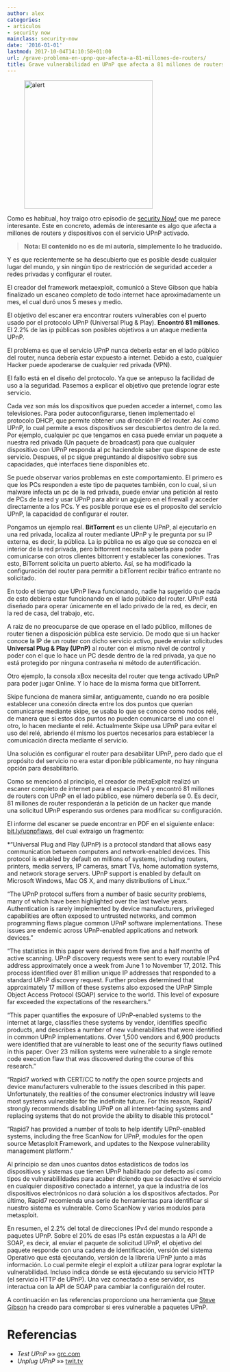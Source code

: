 ```yaml
---
author: alex
categories:
- articulos
- security now
mainclass: security-now
date: '2016-01-01'
lastmod: 2017-10-04T14:10:58+01:00
url: /grave-problema-en-upnp-que-afecta-a-81-millones-de-routers/
title: Grave vulnerabilidad en UPnP que afecta a 81 millones de routers
---
```


<figure>
    <img sizes="(min-width: 300px) 300px, 100vw" on="tap:lightbox1" role="button" tabindex="0" layout="responsive" src="/img/2013/02/alert-300x300.jpeg" alt="alert" width="300px" height="300px" />
</figure>

Como es habitual, hoy traigo otro episodio de [security Now!][1] que me parece interesante. Este en concreto, además de interesante es algo que afecta a millones de routers y dispositivos con el servicio UPnP activado.

> **Nota: El contenido no es de mi autoría, simplemente lo he traducido.**

Y es que recientemente se ha descubierto que es posible desde cualquier lugar del mundo, y sin ningún tipo de restricción de seguridad acceder a redes privadas y configurar el router.

El creador del framework metaexploit, comunicó a Steve Gibson que había finalizado un escaneo completo de todo internet hace aproximadamente un mes, el cual duró unos 5 meses y medio.

El objetivo del escaner era encontrar routers vulnerables con el puerto usado por el protocolo UPnP (Universal Plug & Play). **Encontró 81 millones**. El 2.2% de las ip públicas son posibles objetivos a un ataque medienta UPnP.

El problema es que el servicio UPnP nunca debería estar en el lado público del router, nunca debería estar expuesto a internet. Debido a esto, cualquier Hacker puede apoderarse de cualquier red privada (VPN).

El fallo está en el diseño del protocolo. Ya que se antepuso la facilidad de uso a la seguridad. Pasemos a explicar el objetivo que pretende lograr este servicio.

<!--more--><!--ad-->

Cada vez son más los dispositivos que pueden acceder a internet, como las televisiones. Para poder autoconfigurarse, tienen implementado el protocolo DHCP, que permite obtener una dirección IP del router. Así como UPnP, lo cual permite a esos dispositivos ser descubiertos dentro de la red. Por ejemplo, cualquier pc que tengamos en casa puede enviar un paquete a nuestra red privada (Un paquete de broadcast) para que cualquier dispositivo con UPnP responda al pc haciendole saber que dispone de este servicio. Despues, el pc sigue preguntando al dispositivo sobre sus capacidades, qué interfaces tiene disponibles etc.

Se puede observar varios problemas en este comportamiento. El primero es que los PCs responden a este tipo de paquetes también, con lo cual, si un malware infecta un pc de la red privada, puede enviar una petición al resto de PCs de la red y usar UPnP para abrir un agujero en el firewall y acceder directamente a los PCs. Y es posible porque ese es el proposito del servicio UPnP, la capacidad de configurar el router.

Pongamos un ejemplo real. **BitTorrent** es un cliente UPnP, al ejecutarlo en una red privada, localiza al router mediante UPnP y le pregunta por su IP externa, es decir, la pública. La ip pública no es algo que se conozca en el interior de la red privada, pero bittorrent necesita saberla para poder comunicarse con otros clientes bittorrent y establecer las conexiones. Tras esto, BiTorrent solicita un puerto abierto. Así, se ha modificado la configuración del router para permitir a bitTorrent recibir tráfico entrante no solicitado.

En todo el tiempo que UPnP lleva funcionando, nadie ha sugerido que nada de esto debiera estar funcionando en el lado público del router. UPnP está diseñado para operar únicamente en el lado privado de la red, es decir, en la red de casa, del trabajo, etc.

A raiz de no preocuparse de que operase en el lado público, millones de router tienen a disposición pública este servicio. De modo que si un hacker conoce la IP de un router con dicho servicio activo, puede enviar solicitudes **Universal Plug & Play (UPnP)** al router con el mismo nivel de control y poder con el que lo hace un PC desde dentro de la red privada, ya que no está protegido por ninguna contraseña ni método de autentificación.

Otro ejemplo, la consola xBox necesita del router que tenga activado UPnP para poder jugar Online. Y lo hace de la misma forma que bitTorrent.

Skipe funciona de manera similar, antiguamente, cuando no era posible establecer una conexión directa entre los dos puntos que querían comunicarse mediante skipe, se usaba lo que se conoce como nodos relé, de manera que si estos dos puntos no pueden comunicarse el uno con el otro, lo hacen mediante el relé. Actualmente Skipe usa UPnP para evitar el uso del relé, abriendo él mismo los puertos necesarios para establecer la comunicación directa mediante el servicio.

Una solución es configurar el router para desabilitar UPnP, pero dado que el propósito del servicio no era estar diponible públicamente, no hay ninguna opción para desabilitarlo.

Como se mencionó al principio, el creador de metaExploit realizó un escaner completo de internet para el espacio IPv4 y encontró 81 millones de routers con UPnP en el lado público, ese número debería se 0. Es decir, 81 millones de router responderán a la petición de un hacker que mande una solicitud UPnP esperando sus ordenes para modificar su configuración.

El informe del escaner se puede encontrar en PDF en el siguiente enlace: <a href="bit.ly/upnpflaws" target="_blank">bit.ly/upnpflaws</a>, del cual extraigo un fragmento:

*“Universal Plug and Play (UPnP) is a protocol standard that allows easy communication
between computers and network-enabled devices. This protocol is enabled by default on
millions of systems, including routers, printers, media servers, IP cameras, smart TVs, home
automation systems, and network storage servers. UPnP support is enabled by default on
Microsoft Windows, Mac OS X, and many distributions of Linux.“

“The UPnP protocol suffers from a number of basic security problems, many of which have
been highlighted over the last twelve years. Authentication is rarely implemented by device
manufacturers, privileged capabilities are often exposed to untrusted networks, and common
programming flaws plague common UPnP software implementations. These issues are
endemic across UPnP-enabled applications and network devices.”

“The statistics in this paper were derived from five and a half months of active scanning. UPnP
discovery requests were sent to every routable IPv4 address approximately once a week from
June 1 to November 17, 2012. This process identified over 81 million unique IP addresses that
responded to a standard UPnP discovery request. Further probes determined that
approximately 17 million of these systems also exposed the UPnP Simple Object Access
Protocol (SOAP) service to the world. This level of exposure far exceeded the expectations of
the researchers.”

“This paper quantifies the exposure of UPnP-enabled systems to the internet at large,
classifies these systems by vendor, identifies specific products, and describes a number of
new vulnerabilities that were identified in common UPnP implementations. Over 1,500
vendors and 6,900 products were identified that are vulnerable to least one of the security
flaws outlined in this paper. Over 23 million systems were vulnerable to a single remote code
execution flaw that was discovered during the course of this research.”

“Rapid7 worked with CERT/CC to notify the open source projects and device manufacturers
vulnerable to the issues described in this paper. Unfortunately, the realities of the consumer
electronics industry will leave most systems vulnerable for the indefinite future. For this
reason, Rapid7 strongly recommends disabling UPnP on all internet-facing systems and
replacing systems that do not provide the ability to disable this protocol.”

“Rapid7 has provided a number of tools to help identify UPnP-enabled systems, including the
free ScanNow for UPnP, modules for the open source Metasploit Framework, and updates to
the Nexpose vulnerability management platform.”

Al principio se dan unos cuantos datos estadísticos de todos los dispositivos y sistemas que tienen UPnP habilitado por defecto así como tipos de vulnerabilildades para acaber diciendo que se desactive el servicio en cualquier dispositivo conectado a internet, ya que la industria de los dispositivos electrónicos no dará solución a los dispositivos afectados. Por último, Rapid7 recomienda una serie de herramientas para identificar si nuestro sistema es vulnerable. Como ScanNow y varios modulos para metasploit.

En resumen, el 2.2% del total de direcciones IPv4 del mundo responde a paquetes UPnP. Sobre el 20% de esas IPs están expuestas a la API de SOAP, es decir, al enviar el paquete de solicitud UPnP, el objetivo del paquete responde con una cadena de identificación, versión del sistema Operativo que está ejecutando, versión de la librería UPnP junto a más información. Lo cual permite elegir el exploit a utilizar para lograr explotar la vulnerabilidad. Incluso indica dónde se está ejecutando su servicio HTTP (el servicio HTTP de UPnP). Una vez conectado a ese servidor, es interactua con la API de SOAP para cambiar la configuraión del router.


A continuación en las referencias proporciono una herramienta que <a href="http://www.grc.com/intro.htm" target="_blank">Steve Gibson</a> ha creado para comprobar si eres vulnerable a paquetes UPnP.

# Referencias

- *Test UPnP* »» <a href="https://www.grc.com/x/ne.dll?bh0bkyd2" target="_blank">grc.com</a>
- *Unplug UPnP* »» <a href="http://twit.tv/show/security-now/389" target="_blank">twit.tv</a>


 [1]: https://elbauldelprogramador.com/security-now/
